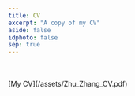```yaml
---
title: CV
excerpt: "A copy of my CV"
aside: false
idphoto: false
sep: true
---
```


<br/>
<br/>
[My CV](/assets/Zhu_Zhang_CV.pdf)


